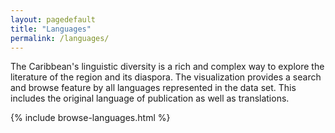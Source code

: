 ```yaml
---
layout: pagedefault
title: "Languages"
permalink: /languages/
---
```

<!-- <div class="wordcloud">
	<img src="{{ site.baseurl }}/assets/img/bannerlanguage.png"></div>
<div>
</div>-->


The Caribbean's linguistic diversity is a rich and complex way to explore the literature of the region and its diaspora. The visualization provides a search and browse feature by all languages represented in the data set. This includes the original language of publication as well as translations.

<div class="languages">
{% include browse-languages.html %}
</div>
